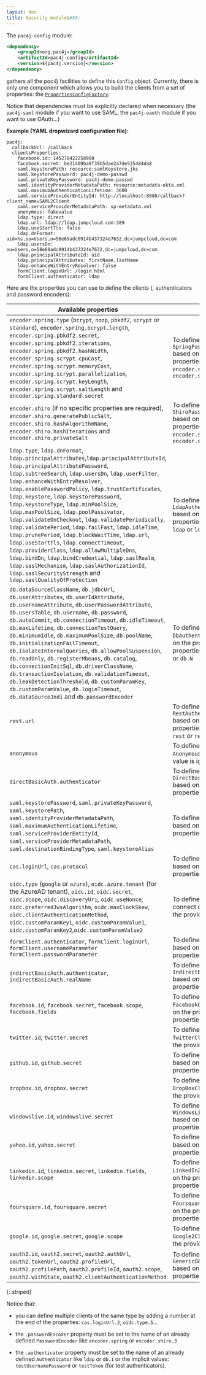 ```yaml
---
layout: doc
title: Security module&#58;
---
```


The `pac4j-config` module:

```xml
<dependency>
    <groupId>org.pac4j</groupId>
    <artifactId>pac4j-config</artifactId>
    <version>${pac4j.version}</version>
</dependency>
```

gathers all the *pac4j* facilities to define this `Config` object.
Currently, there is only one component which allows you to build the clients from a set of properties: the [`PropertiesConfigFactory`](https://github.com/pac4j/pac4j/blob/master/pac4j-config/src/main/java/org/pac4j/config/client/PropertiesConfigFactory.java).

<div class="warning"><i class="fa fa-exclamation-triangle fa-2x" aria-hidden="true"></i> Notice that dependencies must be explicitly declared when necessary (the <code>pac4j-saml</code> module if you want to use SAML, the <code>pac4j-oauth</code> module if you want to use OAuth...)</div>

**Example (YAML dropwizard configuration file):**

```properties
pac4j:
  callbackUrl: /callback
  clientsProperties:
    facebook.id: 145278422258960
    facebook.secret: be21409ba8f39b5dae2a7de525484da8
    saml.keystorePath: resource:samlKeystore.jks
    saml.keystorePassword: pac4j-demo-passwd
    saml.privateKeyPassword: pac4j-demo-passwd
    saml.identityProviderMetadataPath: resource:metadata-okta.xml
    saml.maximumAuthenticationLifetime: 3600
    saml.serviceProviderEntityId: http://localhost:8080/callback?client_name=SAML2Client
    saml.serviceProviderMetadataPath: sp-metadata.xml
    anonymous: fakevalue
    ldap.type: direct
    ldap.url: ldap://ldap.jumpcloud.com:389
    ldap.useStartTls: false
    ldap.dnFormat: uid=%s,ou=Users,o=58e69adc0914b437324e7632,dc=jumpcloud,dc=com
    ldap.usersDn: ou=Users,o=58e69adc0914b437324e7632,dc=jumpcloud,dc=com
    ldap.principalAttributeId: uid
    ldap.principalAttributes: firstName,lastName
    ldap.enhanceWithEntryResolver: false
    formClient.loginUrl: /login.html
    formClient.authenticator: ldap
```

Here are the properties you can use to define the clients (, authenticators and password encoders):

| Available properties | Usage |
|---------------|--------|
| `encoder.spring.type` (`bcrypt`, `noop`, `pbkdf2`, `scrypt` or `standard`), `encoder.spring.bcrypt.length`, `encoder.spring.pbkdf2.secret`, `encoder.spring.pbkdf2.iterations`, `encoder.spring.pbkdf2.hashWidth`, `encoder.spring.scrypt.cpuCost`, `encoder.spring.scrypt.memoryCost`, `encoder.spring.scrypt.parallelization`, `encoder.spring.scrypt.keyLength`, `encoder.spring.scrypt.saltLength` and `encoder.spring.standard.secret` | To define a `SpringPasswordEncoder` based on the provided properties and named `encoder.spring` or `encoder.spring.N` |
| `encoder.shiro` (if no specific properties are required), `encoder.shiro.generatePublicSalt`, `encoder.shiro.hashAlgorithmName`, `encoder.shiro.hashIterations` and `encoder.shiro.privateSalt` | To define a `ShiroPasswordEncoder` based on the provided properties and named `encoder.shiro` or `encoder.shiro.N` |
| `ldap.type`, `ldap.dnFormat`, `ldap.principalAttributes`,`ldap.principalAttributeId`, `ldap.principalAttributePassword`, `ldap.subtreeSearch`, `ldap.usersDn`, `ldap.userFilter`, `ldap.enhanceWithEntryResolver`, `ldap.enablePasswordPolicy`, `ldap.trustCertificates`, `ldap.keystore`, `ldap.keystorePassword`, `ldap.keystoreType`, `ldap.minPoolSize`, `ldap.maxPoolSize`, `ldap.poolPassivator`, `ldap.validateOnCheckout`, `ldap.validatePeriodically`, `ldap.validatePeriod`, `ldap.failFast`, `ldap.idleTime`, `ldap.prunePeriod`, `ldap.blockWaitTime`, `ldap.url`, `ldap.useStartTls`, `ldap.connectTimeout`, `ldap.providerClass`, `ldap.allowMultipleDns`, `ldap.bindDn`, `ldap.bindCredential`, `ldap.saslRealm`, `ldap.saslMechanism`, `ldap.saslAuthorizationId`, `ldap.saslSecurityStrength` and `ldap.saslQualityOfProtection` | To define a `LdapAuthenticator` based on the provided properties and named `ldap` or `ldap.N` |
| `db.dataSourceClassName`, `db.jdbcUrl`, `db.userAttributes`, `db.userIdAttribute`, `db.usernameAttribute`, `db.userPasswordAttribute`, `db.usersTable`, `db.username`, `db.password`, `db.autoCommit`, `db.connectionTimeout`, `db.idleTimeout`, `db.maxLifetime`, `db.connectionTestQuery`, `db.minimumIdle`, `db.maximumPoolSize`, `db.poolName`, `db.initializationFailTimeout`, `db.isolateInternalQueries`, `db.allowPoolSuspension`, `db.readOnly`, `db.registerMbeans`, `db.catalog`, `db.connectionInitSql`, `db.driverClassName`, `db.transactionIsolation`, `db.validationTimeout`, `db.leakDetectionThreshold`, `db.customParamKey`, `db.customParamValue`, `db.loginTimeout`, `db.dataSourceJndi` and `db.passwordEncoder` | To define a `DbAuthenticator` based on the provided properties and named `db` or `db.N` |
| `rest.url` | To define a `RestAuthenticator` based on the provided properties and named `rest` or `rest.N` |
| `anonymous` | To define the `AnonymousClient`, the value is ignored |
| `directBasicAuth.authenticator` | To define a `DirectBasicAuthClient` based on the provided properties |
| `saml.keystorePassword`, `saml.privateKeyPassword`, `saml.keystorePath`, `saml.identityProviderMetadataPath`, `saml.maximumAuthenticationLifetime`, `saml.serviceProviderEntityId`, `saml.serviceProviderMetadataPath`, `saml.destinationBindingType`, `saml.keystoreAlias` | To define a `SAML2Client` based on the provided properties |
| `cas.loginUrl`, `cas.protocol` | To define a `CasClient` based on the provided properties |
| `oidc.type` (`google` or `azure`), `oidc.azure.tenant` (for the AzureAD tenant), `oidc.id`, `oidc.secret`, `oidc.scope`, `oidc.discoveryUri`, `oidc.useNonce`, `oidc.preferredJwsAlgorithm`, `oidc.maxClockSkew`, `oidc.clientAuthenticationMethod`, `oidc.customParamKey1`, `oidc.customParamValue1`, `oidc.customParamKey2`,`oidc.customParamValue2` | To define an OpenID connect client based on the provided properties |
| `formClient.authenticator`, `formClient.loginUrl`, `formClient.usernameParameter` `formClient.passwordParameter` | To define a `FormClient` based on the provided properties |
| `indirectBasicAuth.authenticator`, `indirectBasicAuth.realName` | To define an `IndirectBasicAuthClient` based on the provided properties |
| `facebook.id`, `facebook.secret`, `facebook.scope`, `facebook.fields` | To define a `FacebookClient` based on the provided properties |
| `twitter.id`, `twitter.secret` | To define a `TwitterClient` based on the provided properties |
| `github.id`, `github.secret` | To define a `GitHubClient` based on the provided properties |
| `dropbox.id`, `dropbox.secret` | To define a `DropBoxClient` based on the provided properties |
| `windowslive.id`, `windowslive.secret` | To define a `WindowsLiveClient` based on the provided properties |
| `yahoo.id`, `yahoo.secret` | To define a `YahooClient` based on the provided properties |
| `linkedin.id`, `linkedin.secret`, `linkedin.fields`, `linkedin.scope` | To define a `LinkedIn2Client` based on the provided properties |
| `foursquare.id`, `foursquare.secret` | To define a `FoursquareClient` based on the provided properties |
| `google.id`, `google.secret`, `google.scope` | To define a `Google2Client` based on the provided properties |
| `oauth2.id`, `oauth2.secret`, `oauth2.authUrl`, `oauth2.tokenUrl`, `oauth2.profileUrl`, `oauth2.profilePath`, `oauth2.profileId`, `oauth2.scope`, `oauth2.withState`, `oauth2.clientAuthenticationMethod` |  To define a `GenericOAuth20Client` based on the provided properties |
{:.striped}

<p />

Notice that:

- you can define multiple clients of the same type by adding a number at the end of the properties: `cas.loginUrl.2`, `oidc.type.5`...

- the `.passwordEncoder` property must be set to the name of an already defined `PasswordEncoder` like `encoder.spring` or `encoder.shiro.3`

- the `.authenticator` property must be set to the name of an already defined `Authenticator` like `ldap` or `db.1` or the implicit values: `testUsernamePassword` or `testToken` (for test authenticators).
